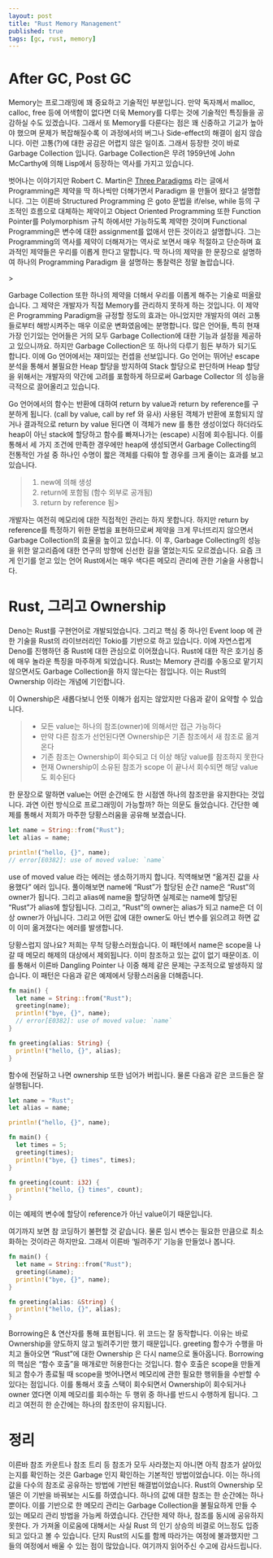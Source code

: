 ```yaml
---
layout: post
title: "Rust Memory Management"
published: true
tags: [gc, rust, memory]
---
```


# After GC, Post GC

Memory는 프로그래밍에 꽤 중요하고 기술적인 부분입니다. 만약 독자께서 malloc, calloc, free 등에 어색함이 없다면 더욱 Memory를 다루는 것에 기술적인 특징들을 공감하실 수도 있겠습니다. 그래서 또 Memory를 다룬다는 점은 꽤 신중하고 기교가 높아야 했으며 문제가 복잡해질수록 이 과정에서의 버그나 Side-effect의 해결이 쉽지 않습니다. 이런 고통(?)에 대한 공감은 어렵지 않은 일이죠. 그래서 등장한 것이 바로 Garbage Collection 입니다. Garbage Collection은 무려 1959년에 John McCarthy에 의해 Lisp에서 등장하는 역사를 가지고 있습니다.

벗어나는 이야기지만 Robert C. Martin은 [Three Paradigms](https://blog.cleancoder.com/uncle-bob/2012/12/19/Three-Paradigms.html) 라는 글에서 Programming은 제약을 딱 하나씩만 더해가면서 Paradigm 을 만들어 왔다고 설명합니다. 그는 이른바 Structured Programming 은 goto 문법을 if/else, while 등의 구조적인 흐름으로 대체하는 제약이고 Object Oriented Programming 또한 Function Pointer를 Polymorphism 규칙 하에서만 가능하도록 제약한 것이며 Functional Programming은 변수에 대한 assignment를 없애서 만든 것이라고 설명합니다. 그는 Programming의 역사를 제약이 더해져가는 역사로 보면서 매우 적절하고 단순하며 효과적인 제약들은 우리를 이롭게 한다고 말합니다. 딱 하나의 제약을 한 문장으로 설명하여 하나의 Programming Paradigm 을 설명하는 통찰력은 정말 놀랍습니다.

<!-- more -->> 

Garbage Collection 또한 하나의 제약을 더해서 우리를 이롭게 해주는 기술로 떠올랐습니다. 그 제약은 개발자가 직접 Memory를 관리하지 못하게 하는 것입니다. 이 제약은 Programming Paradigm을 규정할 정도의 효과는 아니었지만 개발자의 여러 고통들로부터 해방시켜주는 매우 이로운 변화였음에는 분명합니다. 많은 언어들, 특히 현재 가장 인기있는 언어들은 거의 모두 Garbage Collection에 대한 기능과 설정을 제공하고 있으니까요. 하지만 Garbage Collection은 또 하나의 다루기 힘든 부하가 되기도 합니다. 이에 Go 언어에서는 재미있는 컨셉을 선보입니다. Go 언어는 뛰어난 escape 분석을 통해서 불필요한 Heap 할당을 방지하여 Stack 할당으로 판단하며 Heap 할당을 위해서는 개발자의 약간에 고려를 포함하게 하므로써 Garbage Collector 의 성능을 극적으로 끌어올리고 있습니다.

Go 언어에서의 함수는 반환에 대하여 return by value과 return by reference를 구분하게 됩니다. (call by value, call by ref 와 유사) 사용된 객체가 반환에 포함되지 않거나 결과적으로 return by value 된다면 이 객체가 new 를 통한 생성이었다 하더라도 heap이 아닌 stack에 할당하고 함수를 빠져나가는 (escape) 시점에 회수됩니다. 이를 통해서 세 가지 조건에 만족한 경우에만 heap에 생성되면서 Garbage Collecting의 전통적인 가설 중 하나인 수명이 짧은 객체를 다뤄야 할 경우를 크게 줄이는 효과를 보고 있습니다.

> 1. new에 의해 생성
> 2. return에 포함됨 (함수 외부로 공개됨)
> 3. return by reference 됨> 

개발자는 여전히 메모리에 대한 직접적인 관리는 하지 못합니다. 하지만 return by reference를 특정하기 위한 문법을 표현하므로써 제약을 크게 무너뜨리지 않으면서 Garbage Collection의 효율을 높이고 있습니다. 이 후, Garbage Collecting의 성능을 위한 알고리즘에 대한 연구의 방향에 신선한 길을 열었는지도 모르겠습니다. 요즘 크게 인기를 얻고 있는 언어 Rust에서는 매우 색다른 메모리 관리에 관한 기술을 사용합니다.

# Rust, 그리고 Ownership

Deno는 Rust를 구현언어로 개발되었습니다. 그리고 핵심 중 하나인 Event loop 에 관한 기술을 Rust의 라이브러리인 Tokio를 기반으로 하고 있습니다. 이에 자연스럽게 Deno를 진행하던 중 Rust에 대한 관심으로 이어졌습니다. Rust에 대한 작은 호기심 중에 매우 놀라운 특징을 마주하게 되었습니다. Rust는 Memory 관리를 수동으로 맡기지 않으면서도 Garbage Collection을 하지 않는다는 점입니다. 이는 Rust의 Ownership 이라는 개념에 기인합니다.

이 Ownership은 새롭다보니 언뜻 이해가 쉽지는 않았지만 다음과 같이 요약할 수 있습니다.

> - 모든 value는 하나의 참조(owner)에 의해서만 접근 가능하다
> - 만약 다른 참조가 선언된다면 Ownership은 기존 참조에서 새 참조로 옮겨온다
> - 기존 참조는 Ownership이 회수되고 더 이상 해당 value를 참조하지 못한다
> - 현재 Ownership이 소유된 참조가 scope 이 끝나서 회수되면 해당 value도 회수된다

한 문장으로 말하면 value는 어떤 순간에도 한 시점엔 하나의 참조만을 유지한다는 것입니다. 과연 이런 방식으로 프로그래밍이 가능할까? 하는 의문도 들었습니다. 간단한 예제를 통해서 저희가 마주한 당황스러움을 공유해 보겠습니다.

```rust
let name = String::from("Rust");
let alias = name;

println!("hello, {}", name);
// error[E0382]: use of moved value: `name`
```

use of moved value 라는 에러는 생소하기까지 합니다. 직역해보면 “옮겨진 값을 사용했다” 에러 입니다. 풀이해보면 name에 “Rust”가 할당된 순간 name은 “Rust”의 owner가 됩니다. 그리고 alias에 name을 할당하면 실제로는 name에 할당된 “Rust”가 alias에 할당됩니다. 그리고, “Rust”의 owner는 alias가 되고 name은 더 이상 owner가 아닙니다. 그리고 어떤 값에 대한 owner도 아닌 변수를 읽으려고 하면 값이 이미 옮겨졌다는 에러를 발생합니다.

당황스럽지 않나요? 저희는 무척 당황스러웠습니다. 이 패턴에서 name은 scope을 나갈 때 메모리 해제의 대상에서 제외됩니다. 이미 참조하고 있는 값이 없기 때문이죠. 이를 통해서 이른바 Dangling Pointer 나 이중 해제 같은 문제는 구조적으로 발생하지 않습니다. 이 패턴은 다음과 같은 예제에서 당황스러움을 더해줍니다.

```rust
fn main() {
  let name = String::from("Rust");
  greeting(name);
  println!("bye, {}", name);
  // error[E0382]: use of moved value: `name`
}

fn greeting(alias: String) {
  println!("hello, {}", alias);
}
```

함수에 전달하고 나면 ownership 또한 넘어가 버립니다. 물론 다음과 같은 코드들은 잘 실행됩니다.

```rust
let name = "Rust";
let alias = name;

println!("hello, {}", name);
```

```rust
fn main() {
  let times = 5;
  greeting(times);
  println!("bye, {} times", times);
}

fn greeting(count: i32) {
  println!("hello, {} times", count);
}
```

이는 예제의 변수에 할당이 reference가 아닌 value이기 때문입니다.

여기까지 보면 참 코딩하기 불편할 것 같습니다. 물론 임시 변수는 필요한 만큼으로 최소화하는 것이라곤 하지만요. 그래서 이른바 ‘빌려주기’ 기능을 만들었나 봅니다.

```rust
fn main() {
  let name = String::from("Rust");
  greeting(&name);
  println!("bye, {}", name);
}

fn greeting(alias: &String) {
  println!("hello, {}", alias);
}
```
Borrowing은 & 연산자를 통해 표현됩니다. 위 코드는 잘 동작합니다. 이유는 바로 Ownership을 양도하지 않고 빌려주기만 했기 때문입니다. greeting 함수가 수행을 마치고 돌아오면 “Rust”에 대한 Ownership 은 다시 name으로 돌아옵니다. Borrowing 의 핵심은 “함수 호출”을 매개로만 허용한다는 것입니다. 함수 호출은 scope을 만들게 되고 함수가 종료될 때 scope을 벗어나면서 메모리에 관한 필요한 행위들을 수반할 수 있다는 점입니다. 이를 통해서 호출 스택이 회수되면서 Ownership이 회수되거나 owner 였다면 이제 메모리를 회수하는 두 행위 중 하나를 반드시 수행하게 됩니다. 그리고 여전히 한 순간에는 하나의 참조만이 유지됩니다.


# 정리

이른바 참조 카운트나 참조 트리 등 참조가 모두 사라졌는지 아니면 아직 참조가 살아있는지를 확인하는 것은 Garbage 인지 확인하는 기본적인 방법이었습니다. 이는 하나의 값을 다수의 참조로 공유하는 방법에 기반된 해결법이었습니다. Rust의 Ownership 모델은 이 기반을 바꿔보는 시도를 하였습니다. 하나의 값에 대한 참조는 한 순간에는 하나뿐이다. 이를 기반으로 한 메모리 관리는 Garbage Collection을 불필요하게 만들 수 있는 메모리 관리 방법을 가능케 하였습니다. 간단한 제약 하나, 참조를 동시에 공유하지 못한다. 가 가져올 이로움에 대해서는 사실 Rust 의 인기 상승의 비결로 어느정도 입증되고 있다고 볼 수 있습니다. 단지 Rust의 시도를 함께 따라가는 여정에 불과했지만 그들의 여정에서 배울 수 있는 점이 많았습니다. 여기까지 읽어주신 수고에 감사드립니다.